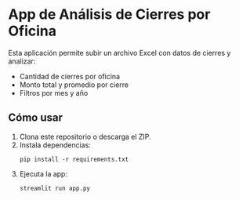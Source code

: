 
# App de Análisis de Cierres por Oficina

Esta aplicación permite subir un archivo Excel con datos de cierres y analizar:
- Cantidad de cierres por oficina
- Monto total y promedio por cierre
- Filtros por mes y año

## Cómo usar

1. Clona este repositorio o descarga el ZIP.
2. Instala dependencias:
   ```
   pip install -r requirements.txt
   ```
3. Ejecuta la app:
   ```
   streamlit run app.py
   ```
